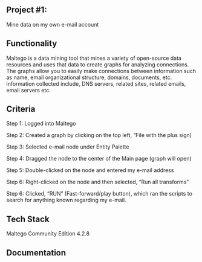 ## Project #1:
Mine data on my own e-mail account

## Functionality
Maltego is a data mining tool that mines a variety of open-source data resources and uses that data to create graphs for analyzing connections. The graphs allow you to easily make connections between information such as name, email organizational structure, domains, documents, etc. information collected include, DNS servers, related sites, related emails, email servers etc.

## Criteria
Step 1: Logged into Maltego

Step 2: Created a graph by clicking on the top left, “File with the plus sign)

Step 3: Selected e-mail node under Entity Palette

Step 4: Dragged the node to the center of the Main page (graph will open)

Step 5: Double-clicked on the node and entered my e-mail address

Step 6: Right-clicked on the node and then selected, “Run all transforms”

Step 6: Clicked, “RUN” (Fast-forward/play button), which ran the scripts to search for anything known regarding my e-mail.

## Tech Stack
Maltego Community Edition 4.2.8


## Documentation

